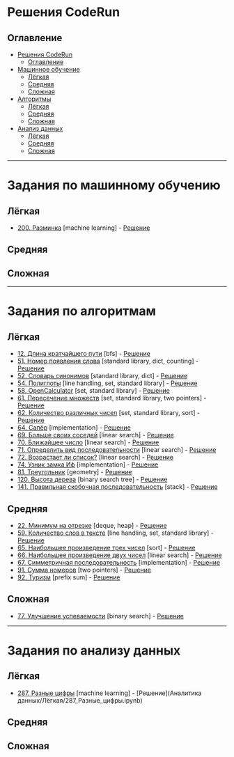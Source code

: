 # Решения CodeRun

## Оглавление

- [Решения CodeRun](#coderun-solutions)
  - [Оглавление](#table-of-contents)
- [Машинное обучение](#ml-problem-list)
  - [Лёгкая](#easy-)
  - [Средняя](#medium-)
  - [Сложная](#hard-)
- [Алгоритмы](#problem-list-algorithms)
  - [Лёгкая](#easy--1)
  - [Средняя](#medium--1)
  - [Сложная](#hard--1)
- [Анализ данных](#problem-list-data-analysis)
  - [Лёгкая](#easy--2)
  - [Средняя](#medium--2)
  - [Сложная](#hard--2)


---

# Задания по машинному обучению <a name="ml-problem-list"></a>

## Лёгкая <a name="easy-"></a>

* [200. Разминка](https://coderun.yandex.ru/problem/warm-up/) [machine learning] - [Решение](ML/Easy/200_Разминка.ipynb)

## Средняя <a name="medium-"></a>

## Сложная <a name="hard-"></a>

---

# Задания по алгоритмам <a name="problem-list-algoritms"></a>

## Лёгкая <a name="easy--1"></a>

* [12. Длина кратчайшего пути](https://coderun.yandex.ru/problem/shortest-path-length/) [bfs] - [Решение](Алгоритмы/Лёгкая/12_Длина_кратчайшего_пути.ipynb)
* [51. Номер появления слова](https://coderun.yandex.ru/problem/word-appearance-number/) [standard library, dict, counting] - [Решение](Алгоритмы/Лёгкая/51_Номер_появления_слова.ipynb)
* [52. Словарь синонимов](https://coderun.yandex.ru/problem/dictionary-synonyms/) [standard library, dict] - [Решение](Алгоритмы/Лёгкая/52_Словарь_синонимов.ipynb)
* [54. Полиглоты](https://coderun.yandex.ru/problem/polyglots/) [line handling, set, standard library] - [Решение](Алгоритмы/Лёгкая/54_Полиглоты.ipynb)
* [58. OpenCalculator](https://coderun.yandex.ru/problem/open-calculator/) [set, standard library] - [Решение](Алгоритмы/Лёгкая/58_OpenCalculator.ipynb)
* [61. Пересечение множеств](https://coderun.yandex.ru/problem/intersection-sets/) [set, standard library, two pointers] - [Решение](Алгоритмы/Лёгкая/61_Пересечение_множеств.ipynb)
* [62. Количество различных чисел](https://coderun.yandex.ru/problem/number-different-numbers/) [set, standard library, sort] - [Решение](Алгоритмы/Лёгкая/62_Количество_различных_чисел.ipynb)
* [64. Сапёр](https://coderun.yandex.ru/problem/sapper/) [implementation] - [Решение](Алгоритмы/Лёгкая/64_Сапёр.ipynb)
* [69. Больше своих соседей](https://coderun.yandex.ru/problem/more-your-neighbors/) [linear search] - [Решение](Алгоритмы/Лёгкая/69_Больше_своих_соседей.ipynb)
* [70. Ближайшее число](https://coderun.yandex.ru/problem/nearest-number/) [linear search] - [Решение](Алгоритмы/Лёгкая/70_Ближайшее_число.ipynb)
* [71. Определить вид последовательности](https://coderun.yandex.ru/problem/determine-type-sequence/) [linear search] - [Решение](Алгоритмы/Лёгкая/71_OpenCalculator.ipynb)
* [72. Возрастает ли список?](https://coderun.yandex.ru/problem/list-growing/) [linear search] - [Решение](Алгоритмы/Лёгкая/72_Возрастает_ли_список_.ipynb)
* [74. Узник замка Иф](https://coderun.yandex.ru/problem/castle-if/) [implementation] - [Решение](Алгоритмы/Лёгкая/74_Узник_замка_Иф.ipynb)
* [81. Треугольник](https://coderun.yandex.ru/problem/triangle/) [geometry] - [Решение](Алгоритмы/Лёгкая/81_Треугольник.ipynb)
* [120. Высота дерева](https://coderun.yandex.ru/problem/tree-height/) [binary search tree] - [Решение](Алгоритмы/Лёгкая/120_Высота_дерева.ipynb)
* [141. Правильная скобочная последовательность](https://coderun.yandex.ru/problem/correct-bracket-sequence/) [stack] - [Решение](Алгоритмы/Лёгкая/141_Правильная_скобочная_последовательность.ipynb)


## Средняя <a name="medium--1"></a>

* [22. Минимум на отрезке](https://coderun.yandex.ru/problem/minimum-of-the-segment/) [deque, heap] - [Решение](Алгоритмы/Средняя/22_Минимум_на_отрезке.ipynb)
* [59. Количество слов в тексте](https://coderun.yandex.ru/problem/number-words-text/) [line handling, set, standard library] - [Решение](Алгоритмы/Средняя/59_Количество_слов_в_тексте.ipynb)
* [65. Наибольшее произведение трех чисел](https://coderun.yandex.ru/problem/largest-product-three-numbers/) [sort] - [Решение](Алгоритмы/Средняя/65_Наибольшее_произведение_трех_чисел.ipynb)
* [66. Наибольшее произведение двух чисел](https://coderun.yandex.ru/problem/largest-product-two-numbers/) [linear search] - [Решение](Алгоритмы/Средняя/66_Наибольшее_произведение_двух_чисел.ipynb)
* [67. Симметричная последовательность](https://coderun.yandex.ru/problem/symmetric-sequence/) [implementation] - [Решение](Алгоритмы/Средняя/67_Симметричная_последовательность.ipynb)
* [91. Сумма номеров](https://coderun.yandex.ru/problem/sum-of-numbers/) [two pointers] - [Решение](Алгоритмы/Средняя/91_Сумма_номеров.ipynb)
* [92. Туризм](https://coderun.yandex.ru/problem/tourism/) [prefix sum] - [Решение](Алгоритмы/Средняя/92_Туризм.ipynb)

## Сложная <a name="hard--1"></a>

* [77. Улучшение успеваемости](https://coderun.yandex.ru/problem/improving-academic-performance/) [binary search] - [Решение](Алгоритмы/Сложная/77_Улучшение_успеваемости.ipynb)
---

# Задания по анализу данных <a name="problem-list-data-analysis"></a>

## Лёгкая <a name="easy--2"></a>

* [287. Разные цифры](https://coderun.yandex.ru/problem/three-numbers/) [machine learning] - [Решение](Аналитика данных/Лёгкая/287_Разные_цифры.ipynb)

## Средняя <a name="medium--2"></a>


## Сложная <a name="hard--2"></a>

